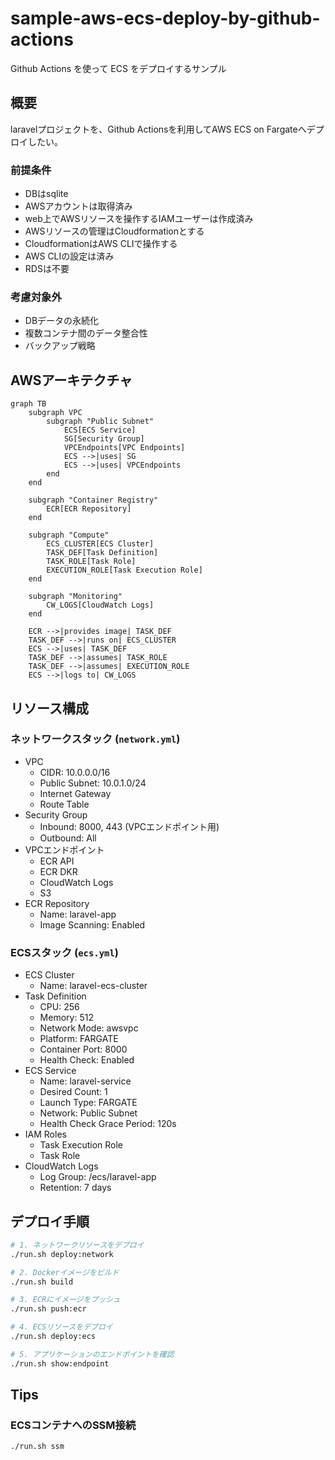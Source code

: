 # sample-aws-ecs-deploy-by-github-actions
Github Actions を使って ECS をデプロイするサンプル

## 概要
laravelプロジェクトを、Github Actionsを利用してAWS ECS on Fargateへデプロイしたい。

### 前提条件
- DBはsqlite
- AWSアカウントは取得済み
- web上でAWSリソースを操作するIAMユーザーは作成済み
- AWSリソースの管理はCloudformationとする
- CloudformationはAWS CLIで操作する
- AWS CLIの設定は済み
- RDSは不要

### 考慮対象外
- DBデータの永続化
- 複数コンテナ間のデータ整合性
- バックアップ戦略

## AWSアーキテクチャ

```mermaid
graph TB
    subgraph VPC
        subgraph "Public Subnet"
            ECS[ECS Service]
            SG[Security Group]
            VPCEndpoints[VPC Endpoints]
            ECS -->|uses| SG
            ECS -->|uses| VPCEndpoints
        end
    end

    subgraph "Container Registry"
        ECR[ECR Repository]
    end

    subgraph "Compute"
        ECS_CLUSTER[ECS Cluster]
        TASK_DEF[Task Definition]
        TASK_ROLE[Task Role]
        EXECUTION_ROLE[Task Execution Role]
    end

    subgraph "Monitoring"
        CW_LOGS[CloudWatch Logs]
    end

    ECR -->|provides image| TASK_DEF
    TASK_DEF -->|runs on| ECS_CLUSTER
    ECS -->|uses| TASK_DEF
    TASK_DEF -->|assumes| TASK_ROLE
    TASK_DEF -->|assumes| EXECUTION_ROLE
    ECS -->|logs to| CW_LOGS
```

## リソース構成

### ネットワークスタック (`network.yml`)
- VPC
  - CIDR: 10.0.0.0/16
  - Public Subnet: 10.0.1.0/24
  - Internet Gateway
  - Route Table
- Security Group
  - Inbound: 8000, 443 (VPCエンドポイント用)
  - Outbound: All
- VPCエンドポイント
  - ECR API
  - ECR DKR
  - CloudWatch Logs
  - S3
- ECR Repository
  - Name: laravel-app
  - Image Scanning: Enabled

### ECSスタック (`ecs.yml`)
- ECS Cluster
  - Name: laravel-ecs-cluster
- Task Definition
  - CPU: 256
  - Memory: 512
  - Network Mode: awsvpc
  - Platform: FARGATE
  - Container Port: 8000
  - Health Check: Enabled
- ECS Service
  - Name: laravel-service
  - Desired Count: 1
  - Launch Type: FARGATE
  - Network: Public Subnet
  - Health Check Grace Period: 120s
- IAM Roles
  - Task Execution Role
  - Task Role
- CloudWatch Logs
  - Log Group: /ecs/laravel-app
  - Retention: 7 days

## デプロイ手順

```bash
# 1. ネットワークリソースをデプロイ
./run.sh deploy:network

# 2. Dockerイメージをビルド
./run.sh build

# 3. ECRにイメージをプッシュ
./run.sh push:ecr

# 4. ECSリソースをデプロイ
./run.sh deploy:ecs

# 5. アプリケーションのエンドポイントを確認
./run.sh show:endpoint
```

## Tips

### ECSコンテナへのSSM接続

```bash
./run.sh ssm
```
